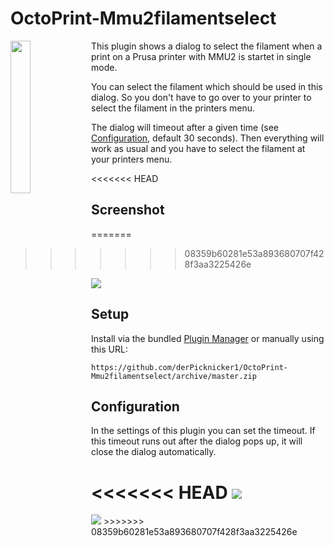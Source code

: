 # OctoPrint-Mmu2filamentselect

<img src="https://raw.githubusercontent.com/derpicknicker1/OctoPrint-Mmu2filamentselect/pics/octoprusa.png" width="25%" align="left"> 

This plugin shows a dialog to select the filament when a print on a Prusa printer with MMU2 is startet in single mode.

You can select the filament which should be used in this dialog. So you don't have to go over to your printer to select the filament in the printers menu.

The dialog will timeout after a given time (see [Configuration](configuration), default 30 seconds). Then everything will work as usual and you have to select the filament at your printers menu.

<<<<<<< HEAD

## Screenshot

=======
>>>>>>> 08359b60281e53a893680707f428f3aa3225426e
<img src="https://raw.githubusercontent.com/derpicknicker1/OctoPrint-Mmu2filamentselect/pics/dialog.png"> 

## Setup

Install via the bundled [Plugin Manager](https://github.com/foosel/OctoPrint/wiki/Plugin:-Plugin-Manager)
or manually using this URL:

    https://github.com/derPicknicker1/OctoPrint-Mmu2filamentselect/archive/master.zip

## Configuration

In the settings of this plugin you can set the timeout. If this timeout runs out after the dialog pops up, it will close the dialog automatically. 

<<<<<<< HEAD
<img src="https://raw.githubusercontent.com/derpicknicker1/OctoPrint-Mmu2filamentselect/pics/settings2.png"> 
=======
<img src="https://raw.githubusercontent.com/derpicknicker1/OctoPrint-Mmu2filamentselect/pics/settings2.png"> 
>>>>>>> 08359b60281e53a893680707f428f3aa3225426e
